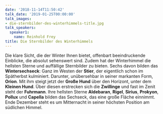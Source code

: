 ```yaml
---
date: '2018-11-14T11:50:42'
talk_date: '2019-01-25T00:00:00'
talk_images:
- die-sternbilder-des-winterhimmels-title.jpg
talk_speakers:
  speaker1:
    name: Reinhold Frey
title: Die Sternbilder des Winterhimmels
---
```


Die klare Sicht, die der Winter Ihnen bietet, offenbart beeindruckende Einblicke, die absolut sehenswert sind. Zudem hat der Winterhimmel die hellsten Sterne und auffällige Sternbilder zu bieten. Sechs davon bilden das **Wintersechseck**: Ganz im Westen der **Stier**, der eigentlich schon im Spätherbst kulminiert. Darunter, unübersehbar in seiner markanten Form, **Orion**. Mit ihm steigt jetzt der **Große Hund** über den Horizont, unter dem **Kleinen Hund**. Über diesen erstrecken sich die **Zwillinge** und fast im Zenit steht der **Fuhrmann**. Ihre hellsten Sterne **Aldebaran**, **Rigel**, **Sirius**, **Prokyon**, **Pollux** und **Capella** bilden das Sechseck, das eine große Fläche einnimmt. Ende Dezember steht es um Mitternacht in seiner höchsten Position am südlichen Himmel.